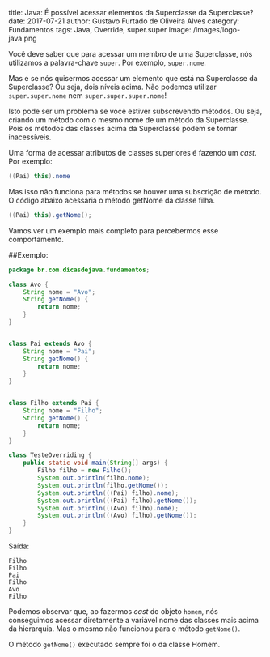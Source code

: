 title: Java: É possível acessar elementos da Superclasse da Superclasse?
date: 2017-07-21
author: Gustavo Furtado de Oliveira Alves
category: Fundamentos
tags: Java, Override, super.super
image: /images/logo-java.png

Você deve saber que para acessar um membro de uma Superclasse,
nós utilizamos a palavra-chave `super`.
Por exemplo, `super.nome`.

Mas e se nós quisermos acessar um elemento que está na Superclasse da Superclasse?
Ou seja, dois níveis acima.
Não podemos utilizar `super.super.nome` nem `super.super.super.nome`!

Isto pode ser um problema se você estiver subscrevendo métodos.
Ou seja, criando um método com o mesmo nome de um método da Superclasse.
Pois os métodos das classes acima da Superclasse podem se tornar inacessíveis.

Uma forma de acessar atributos de classes superiores é fazendo um _cast_.
Por exemplo:

```java
((Pai) this).nome
```

Mas isso não funciona para métodos se houver uma subscrição de método.
O código abaixo acessaria o método getNome da classe filha.

```java
((Pai) this).getNome();
```

Vamos ver um exemplo mais completo para percebermos esse comportamento.

##Exemplo:

```java
package br.com.dicasdejava.fundamentos;

class Avo {
	String nome = "Avo";
	String getNome() {
		return nome;
	}
}


class Pai extends Avo {
	String nome = "Pai";
	String getNome() {
		return nome;
	}
}


class Filho extends Pai {
	String nome = "Filho";
	String getNome() {
		return nome;
	}
}

class TesteOverriding {
	public static void main(String[] args) {
		Filho filho = new Filho();
		System.out.println(filho.nome);
		System.out.println(filho.getNome());
		System.out.println(((Pai) filho).nome);
		System.out.println(((Pai) filho).getNome());
		System.out.println(((Avo) filho).nome);
		System.out.println(((Avo) filho).getNome());
	}
}
```

Saída:

```
Filho
Filho
Pai
Filho
Avo
Filho
```

Podemos observar que, ao fazermos _cast_ do objeto `homem`, 
nós conseguimos acessar diretamente a variável nome das classes mais acima da hierarquia.
Mas o mesmo não funcionou para o método `getNome()`.

O método `getNome()` executado sempre foi o da classe Homem.
